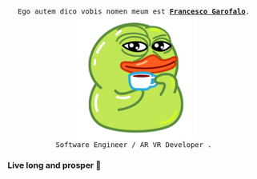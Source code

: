 <p align="center">
    <br>
    <samp>
        Ego autem dico vobis nomen meum est <b><a href="https://francescogarofalo.it">Francesco Garofalo</a></b>.
        <br> <img align="middle" src="https://github.com/Francesco182g/francesco182g/blob/main/UtyaDuck.gif?raw=true" width="250" height="250"/>
        <br> Software Engineer / AR VR Developer </b>.
        <br>
    </samp>
</p>

### Live long and prosper 🖖

